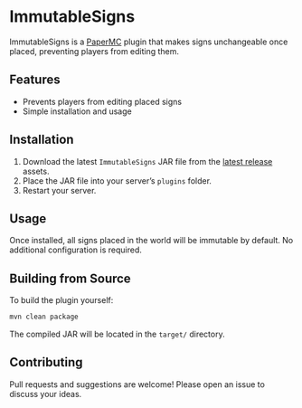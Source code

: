 # ImmutableSigns

ImmutableSigns is a [PaperMC](https://papermc.io/software/paper) plugin that makes signs unchangeable once placed, preventing players from editing them.

## Features

- Prevents players from editing placed signs
- Simple installation and usage

## Installation

1. Download the latest `ImmutableSigns` JAR file from the [latest release](https://github.com/gabmontes/ImmutableSigns/releases) assets.
2. Place the JAR file into your server’s `plugins` folder.
3. Restart your server.

## Usage

Once installed, all signs placed in the world will be immutable by default. No additional configuration is required.

## Building from Source

To build the plugin yourself:

```sh
mvn clean package
```

The compiled JAR will be located in the `target/` directory.

## Contributing

Pull requests and suggestions are welcome! Please open an issue to discuss your ideas.
